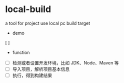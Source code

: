 # local-build
a tool for project use local pc build target

- demo

[ ] 

- function

- [ ] 检测或者设置开发环境，比如 JDK、Node、Maven 等
- [ ] 导入项目，解析项目基本信息
- [ ] 执行，得到构建结果